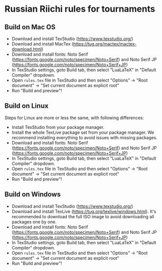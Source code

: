 # Russian Riichi rules for tournaments 

## Build on Mac OS

- Download and install TexStudio (https://www.texstudio.org/)
- Download and install MacTex (https://tug.org/mactex/mactex-download.html)
- Download and install fonts: Noto Serif (https://fonts.google.com/noto/specimen/Noto+Serif) and Noto Serif JP (https://fonts.google.com/noto/specimen/Noto+Serif+JP)
- In TexStudio settings, goto Build tab, then select "LuaLaTeX" in "Default Compiler" dropdown.
- Open `rules.tex` file in TexStudio and then select "Options" -> "Root document" -> "Set current document as explicit root"
- Run "Build and preview"!

## Build on Linux

Steps for Linux are more or less the same, with following differences:
- Install TexStudio from your package manager.
- Install the whole TexLive package set from your package manager. We recommend installing everything to avoid issues with missing packages.
- Download and install fonts: Noto Serif (https://fonts.google.com/noto/specimen/Noto+Serif) and Noto Serif JP (https://fonts.google.com/noto/specimen/Noto+Serif+JP)
- In TexStudio settings, goto Build tab, then select "LuaLaTeX" in "Default Compiler" dropdown.
- Open `rules.tex` file in TexStudio and then select "Options" -> "Root document" -> "Set current document as explicit root"
- Run "Build and preview"!

## Build on Windows

- Download and install TexStudio (https://www.texstudio.org/)
- Download and install TexLive (https://tug.org/texlive/windows.html). It's recommended to download the full ISO image to avoid downloading all packages one by one.
- Download and install fonts: Noto Serif (https://fonts.google.com/noto/specimen/Noto+Serif) and Noto Serif JP (https://fonts.google.com/noto/specimen/Noto+Serif+JP)
- In TexStudio settings, goto Build tab, then select "LuaLaTeX" in "Default Compiler" dropdown.
- Open `rules.tex` file in TexStudio and then select "Options" -> "Root document" -> "Set current document as explicit root"
- Run "Build and preview"!


